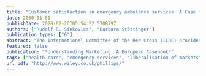 ```yaml
---
title: "Customer satisfaction in emergency ambulance services: A Case for empirical research"
date: 2000-01-01
publishDate: 2020-02-26T05:54:22.570879Z
authors: ["Rudolf R. Sinkovics", "Barbara Stöttinger"]
publication_types: ["6"]
abstract: "The International Committee of the Red Cross (ICRC) provides valuable humanitarian services to the global community. For its funding it relies not only on governmental subsidies, but also on contributions from its member organisations. In the case of Austria and Germany the prominent part of the revenues stems from emergency and ambulance services. However, competition from other non-profit organisations and private firms increasingly seems to threaten this lucrative business. Consequently, the ICRC is looking for new paths to maintain and increase its competitive advantage - the wide-spread service availability and the closeness to the customer. Therefore, a pilot project is carried out within the Austrian Red Cross, one of its member organisations, to identify ways to increase customer satisfaction. However, gathering relevant empirical data is extremely difficult and ethically challenging due to the unique survey situation during the service transaction process. If successful, this project will have lead character for other European countries."
featured: false
publication: "*Understanding Marketing, A European Casebook*"
tags: ["health care", "emergency services", "liberalisation of markets", "non-profit-marketing", "ethics", "marketing research"]
url_pdf: "http://www.wiley.co.uk/phillips/"
---
```


